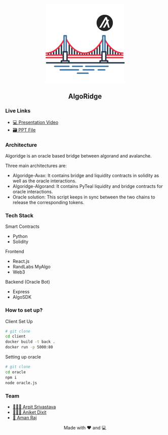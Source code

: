 
<p align="center"><img src="client/public/img/logo.svg" align="center" width="250"></p>
<h2 align="center">AlgoRidge</h2>

### Live Links

- [💻 Presentation Video](https://youtu.be/5fo4vyaw71o)
- [🗃 PPT File](https://www.canva.com/design/DAEkBKGA5dY/e2Dq0xEfvB552USrnwQ99g/view)

### Architecture

Algoridge is an oracle based bridge between algorand and avalanche. 

Three main architectures are:
- Algoridge-Avax: It contains bridge and liquidity contracts in solidity as well as the oracle interactions.
- Algoridge-Algorand: It contains PyTeal liquidity and bridge contracts for oracle interactions.
- Oracle solution: This script keeps in sync between the two chains to release the corresponding tokens.

### Tech Stack

Smart Contracts
- Python
- Solidity

Frontend
- React.js
- RandLabs MyAlgo
- Web3

Backend (Oracle Bot)
- Express
- AlgoSDK

### How to set up?

Client Set Up

```bash
# git clone
cd client
docker build -t back .
docker run -p 5000:80
```

Setting up oracle

```bash
# git clone
cd oracle
npm i
node oracle.js
```

### Team

- [ 👨🏻‍🎓 Arpit Srivastava](https://github.com/fuzious)
- [ 👨🏻‍💻 Aniket Dixit ](https://github.com/dixitaniket)
- [ 🌊 Aman Raj](https://amanraj.dev/)

<p align="center"> Made with ❤️ and 💻</p>
